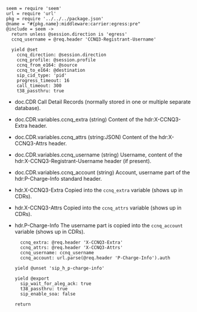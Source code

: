     seem = require 'seem'
    url = require 'url'
    pkg = require '../../../package.json'
    @name = "#{pkg.name}:middleware:carrier:egress:pre"
    @include = seem ->
      return unless @session.direction is 'egress'
      ccnq_username = @req.header 'CCNQ3-Registrant-Username'

      yield @set
        ccnq_direction: @session.direction
        ccnq_profile: @session.profile
        ccnq_from_e164: @source
        ccnq_to_e164: @destination
        sip_cid_type: 'pid'
        progress_timeout: 16
        call_timeout: 300
        t38_passthru: true

* doc.CDR Call Detail Records (normally stored in one or multiple separate database).
* doc.CDR.variables.ccnq_extra (string) Content of the hdr:X-CCNQ3-Extra header.
* doc.CDR.variables.ccnq_attrs (string:JSON) Content of the hdr:X-CCNQ3-Attrs header.
* doc.CDR.variables.ccnq_username (string) Username, content of the hdr:X-CCNQ3-Registrant-Username header (if present).
* doc.CDR.variables.ccnq_account (string) Account, username part of the hdr:P-Charge-Info standard header.
* hdr.X-CCNQ3-Extra Copied into the `ccnq_extra` variable (shows up in CDRs).
* hdr.X-CCNQ3-Attrs Copied into the `ccnq_attrs` variable (shows up in CDRs).
* hdr.P-Charge-Info The username part is copied into the `ccnq_account` variable (shows up in CDRs).

        ccnq_extra: @req.header 'X-CCNQ3-Extra'
        ccnq_attrs: @req.header 'X-CCNQ3-Attrs'
        ccnq_username: ccnq_username
        ccnq_account: url.parse(@req.header 'P-Charge-Info').auth

      yield @unset 'sip_h_p-charge-info'

      yield @export
        sip_wait_for_aleg_ack: true
        t38_passthru: true
        sip_enable_soa: false

      return
